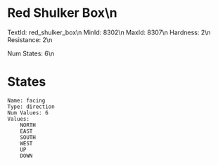 # Red Shulker Box\n
TextId: red_shulker_box\n
MinId: 8302\n
MaxId: 8307\n
Hardness: 2\n
Resistance: 2\n

Num States: 6\n
# States
```
Name: facing
Type: direction
Num Values: 6
Values:
    NORTH
    EAST
    SOUTH
    WEST
    UP
    DOWN
```